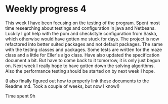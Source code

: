 # Weekly progress 4

This week I have been focusing on the testing of the program. Spent most time researching about testings and configuration in java and Netbeans. Luckily I got help with the pom and checkstyle configuration from Saska, which otherwise would have gotten me stuck for days. The project is now refactored into better suited packages and not default packages. The same with the testing classes and packages. Some tests are written for the maze class and a little for Eller's algo class. Have also updated the specification document a bit. But have to come back to it tomorrow, it is only just begun on. Next week I really hope to have gotten down the solving algorithms. Also the performance testing should be started on by next week I hope.

(I also finally figured out how to properly link these documents to the Readme.md. Took a couple of weeks, but now I know!)

Time spent 9h

